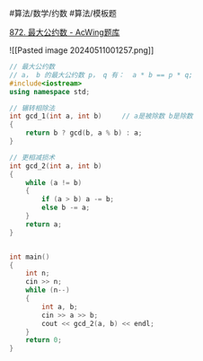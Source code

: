 
#算法/数学/约数 #算法/模板题 

[872. 最大公约数 - AcWing题库](https://www.acwing.com/problem/content/874/)


![[Pasted image 20240511001257.png]]



```cpp
// 最大公约数
// a， b 的最大公约数 p， q 有：  a * b == p * q;
#include<iostream>
using namespace std;

// 辗转相除法
int gcd_1(int a, int b)     // a是被除数 b是除数
{
    return b ? gcd(b, a % b) : a;
}

// 更相减损术
int gcd_2(int a, int b)
{
    while (a != b)
    {
        if (a > b) a -= b;
        else b -= a;
    }
    return a;
}


int main()
{
    int n;
    cin >> n;
    while (n--)
    {
        int a, b;
        cin >> a >> b;
        cout << gcd_2(a, b) << endl;
    }
    return 0;
}
```